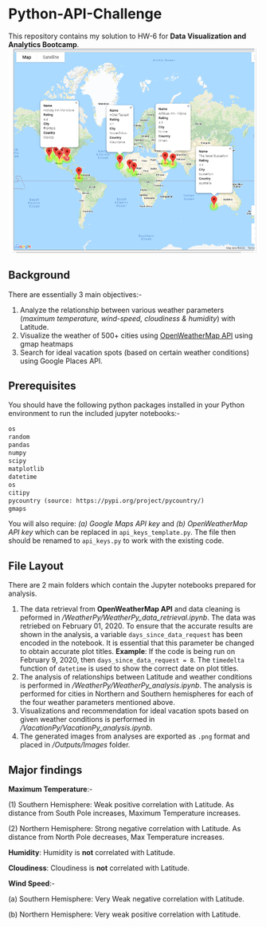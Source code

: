 # Python-API-Challenge
This repository contains my solution to HW-6 for **Data Visualization and Analytics Bootcamp**.
![gif_image](/Outputs/Images/10.Ideal_vacation_spots_02012020.PNG)
## Background
There are essentially 3 main objectives:-
1. Analyze the relationship between various weather parameters (_maximum temperature, wind-speed, cloudiness & humidity_) with Latitude.
2. Visualize the weather of 500+ cities using [OpenWeatherMap API](https://openweathermap.org/api) using gmap heatmaps
3. Search for ideal vacation spots (based on certain weather conditions) using Google Places API.
## Prerequisites
You should have the following python packages installed in your Python environment to run the included jupyter notebooks:-
```
os
random
pandas
numpy
scipy
matplotlib
datetime
os
citipy
pycountry (source: https://pypi.org/project/pycountry/)
gmaps
```
You will also require: _(a) Google Maps API key_ and _(b) OpenWeatherMap API key_ which can be replaced in ```api_keys_template.py```. The file then should be renamed to ```api_keys.py``` to work with the existing code.
## File Layout
There are 2 main folders which contain the Jupyter notebooks prepared for analysis.
1. The data retrieval from **OpenWeatherMap API** and data cleaning is peformed in _/WeatherPy/WeatherPy_data_retrieval.ipynb_. The data was retriebed on February 01, 2020. To ensure that the accurate results are shown in the analysis, a variable ```days_since_data_request``` has been encoded in the notebook. It is essential that this parameter be changed to obtain accurate plot titles.
**Example**: If the code is being run on February 9, 2020, then ```days_since_data_request = 8```. The ```timedelta``` function of ```datetime``` is used to show the correct date on plot titles.
2. The analysis of relationships between Latitude and weather conditions is performed in _/WeatherPy/WeatherPy_analysis.ipynb_. The analysis is performed for cities in Northern and Southern hemispheres for each of the four weather parameters mentioned above.
3. Visualizations and recommendation for ideal vacation spots based on given weather conditions is performed in _/VacationPy/VacationPy_analysis.ipynb_.
4. The generated images from analyses are exported as ```.png``` format and placed in _/Outputs/Images_ folder.
## Major findings

**Maximum Temperature**:-

(1) Southern Hemisphere: Weak positive correlation with Latitude. As distance from South Pole increases, Maximum Temperature increases.

(2) Northern Hemisphere: Strong negative correlation with Latitude. As distance from North Pole decreases, Max Temperature increases.

**Humidity**: Humidity is **not** correlated with Latitude.

**Cloudiness**: Cloudiness is **not** correlated with Latitude.

**Wind Speed**:-

(a) Southern Hemisphere: Very Weak negative correlation with Latitude.

(b) Northern Hemisphere: Very weak positive correlation with Latitude.
